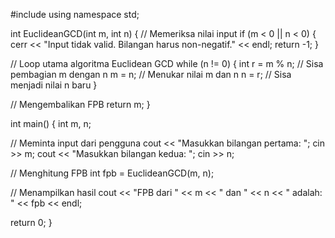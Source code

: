 #include <iostream>
using namespace std;

int EuclideanGCD(int m, int n) 
{
  // Memeriksa nilai input
  if (m < 0 || n < 0) {
    cerr << "Input tidak valid. Bilangan harus non-negatif." << endl;
    return -1;
  }

  // Loop utama algoritma Euclidean GCD
  while (n != 0) {
    int r = m % n; // Sisa pembagian m dengan n
    m = n;  // Menukar nilai m dan n
    n = r;  // Sisa menjadi nilai n baru
  }

  // Mengembalikan FPB
  return m;
}

int main() {
  int m, n;

  // Meminta input dari pengguna
  cout << "Masukkan bilangan pertama: ";
  cin >> m;
  cout << "Masukkan bilangan kedua: ";
  cin >> n;

  // Menghitung FPB
  int fpb = EuclideanGCD(m, n);

  // Menampilkan hasil
  cout << "FPB dari " << m << " dan " << n << " adalah: " << fpb << endl;

  return 0;
}
